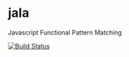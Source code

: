 # jala
Javascript Functional Pattern Matching

[![Build Status](https://travis-ci.org/arrizalamin/jala.svg?branch=master)](https://travis-ci.org/arrizalamin/jala)